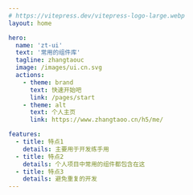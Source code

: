 ```yaml
---
# https://vitepress.dev/vitepress-logo-large.webp
layout: home

hero:
  name: 'zt-ui'
  text: '常用的组件库'
  tagline: zhangtaouc
  image: /images/ui.cn.svg
  actions:
    - theme: brand
      text: 快速开始吧
      link: /pages/start
    - theme: alt
      text: 个人主页
      link: https://www.zhangtaoo.cn/h5/me/

features:
  - title: 特点1
    details: 主要用于开发练手用
  - title: 特点2
    details: 个人项目中常用的组件都包含在这
  - title: 特点3
    details: 避免重复的开发
---
```


